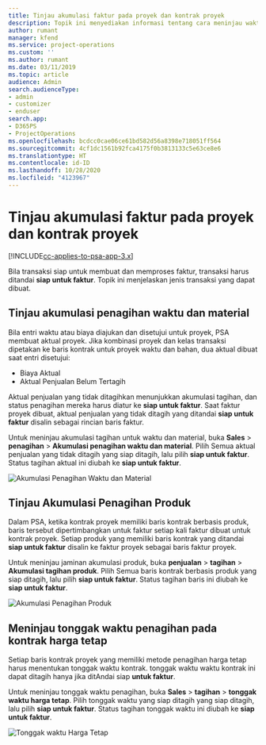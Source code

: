 ```yaml
---
title: Tinjau akumulasi faktur pada proyek dan kontrak proyek
description: Topik ini menyediakan informasi tentang cara meninjau waktu, pengeluaran, dan akumulasi produk, serta cara menandainya sebagai siap digunakan untuk faktur.
author: rumant
manager: kfend
ms.service: project-operations
ms.custom: ''
ms.author: rumant
ms.date: 03/11/2019
ms.topic: article
audience: Admin
search.audienceType:
- admin
- customizer
- enduser
search.app:
- D365PS
- ProjectOperations
ms.openlocfilehash: bcdcc0cae06ce61bd582d56a8398e718051ff564
ms.sourcegitcommit: 4cf1dc1561b92fca4175f0b3813133c5e63ce8e6
ms.translationtype: HT
ms.contentlocale: id-ID
ms.lasthandoff: 10/28/2020
ms.locfileid: "4123967"
---
```

# <a name="review-the-invoicing-backlog-on-projects-and-project-contracts"></a>Tinjau akumulasi faktur pada proyek dan kontrak proyek

[!INCLUDE[cc-applies-to-psa-app-3.x](../includes/cc-applies-to-psa-app-3x.md)]

Bila transaksi siap untuk membuat dan memproses faktur, transaksi harus ditandai **siap untuk faktur**. Topik ini menjelaskan jenis transaksi yang dapat dibuat.

## <a name="review-the-time-and-material-billing-backlog"></a>Tinjau akumulasi penagihan waktu dan material

Bila entri waktu atau biaya diajukan dan disetujui untuk proyek, PSA membuat aktual proyek. Jika kombinasi proyek dan kelas transaksi dipetakan ke baris kontrak untuk proyek waktu dan bahan, dua aktual dibuat saat entri disetujui:

- Biaya Aktual 
- Aktual Penjualan Belum Tertagih

Aktual penjualan yang tidak ditagihkan menunjukkan akumulasi tagihan, dan status penagihan mereka harus diatur ke **siap untuk faktur**. Saat faktur proyek dibuat, aktual penjualan yang tidak ditagih yang ditandai **siap untuk faktur** disalin sebagai rincian baris faktur.

Untuk meninjau akumulasi tagihan untuk waktu dan material, buka **Sales** \> **penagihan** \> **Akumulasi penagihan waktu dan material**. Pilih Semua aktual penjualan yang tidak ditagih yang siap ditagih, lalu pilih **siap untuk faktur**. Status tagihan aktual ini diubah ke **siap untuk faktur**.

![Akumulasi Penagihan Waktu dan Material](media/TMBacklog.png)

## <a name="review-the-product-billing-backlog"></a>Tinjau Akumulasi Penagihan Produk

Dalam PSA, ketika kontrak proyek memiliki baris kontrak berbasis produk, baris tersebut dipertimbangkan untuk faktur setiap kali faktur dibuat untuk kontrak proyek. Setiap produk yang memiliki baris kontrak yang ditandai **siap untuk faktur** disalin ke faktur proyek sebagai baris faktur proyek.

Untuk meninjau jaminan akumulasi produk, buka **penjualan** \> **tagihan** \> **Akumulasi tagihan produk**. Pilih Semua baris kontrak berbasis produk yang siap ditagih, lalu pilih **siap untuk faktur**. Status tagihan baris ini diubah ke **siap untuk faktur**.

![Akumulasi Penagihan Produk](media/ProductBacklog.png)

## <a name="review-billing-milestones-on-fixed-price-contracts"></a>Meninjau tonggak waktu penagihan pada kontrak harga tetap

Setiap baris kontrak proyek yang memiliki metode penagihan harga tetap harus menentukan tonggak waktu kontrak. tonggak waktu waktu kontrak ini dapat ditagih hanya jika ditAndai siap **untuk faktur**. 

Untuk meninjau tonggak waktu penagihan, buka **Sales** \> **tagihan** \> **tonggak waktu harga tetap**. Pilih tonggak waktu yang siap ditagih yang siap ditagih, lalu pilih **siap untuk faktur**. Status tagihan tonggak waktu ini diubah ke **siap untuk faktur**.

![Tonggak waktu Harga Tetap](media/FPBacklog.png)
